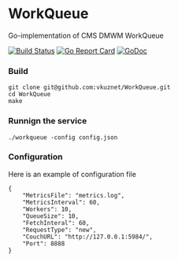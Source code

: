 # WorkQueue
Go-implementation of CMS DMWM WorkQueue

[![Build Status](https://travis-ci.org/vkuznet/WorkQueue.svg?branch=master)](https://travis-ci.org/vkuznet/WorkQueue)
[![Go Report Card](https://goreportcard.com/badge/github.com/vkuznet/WorkQueue)](https://goreportcard.com/report/github.com/vkuznet/WorkQueue)
[![GoDoc](https://godoc.org/github.com/vkuznet/WorkQueue?status.svg)](https://godoc.org/github.com/vkuznet/WorkQueue)

### Build
```
git clone git@github.com:vkuznet/WorkQueue.git
cd WorkQueue
make
```

### Runnign the service
```
./workqueue -config config.json
```

### Configuration
Here is an example of configuration file

```
{
    "MetricsFile": "metrics.log",
    "MetricsInterval": 60,
    "Workers": 10,
    "QueueSize": 10,
    "FetchInteral": 60,
    "RequestType": "new",
    "CouchURL": "http://127.0.0.1:5984/",
    "Port": 8888
}
```
